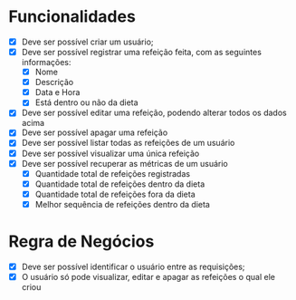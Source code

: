 # Funcionalidades

- [x] Deve ser possível criar um usuário;
- [x] Deve ser possível registrar uma refeição feita, com as seguintes informações:
  - [x] Nome
  - [x] Descrição
  - [x] Data e Hora
  - [x] Está dentro ou não da dieta
- [x] Deve ser possível editar uma refeição, podendo alterar todos os dados acima
- [x] Deve ser possível apagar uma refeição
- [x] Deve ser possível listar todas as refeições de um usuário
- [x] Deve ser possível visualizar uma única refeição
- [x] Deve ser possível recuperar as métricas de um usuário
  - [x] Quantidade total de refeições registradas
  - [x] Quantidade total de refeições dentro da dieta
  - [x] Quantidade total de refeições fora da dieta
  - [x] Melhor sequência de refeições dentro da dieta

# Regra de Negócios

- [x] Deve ser possível identificar o usuário entre as requisições;
- [x] O usuário só pode visualizar, editar e apagar as refeições o qual ele criou
